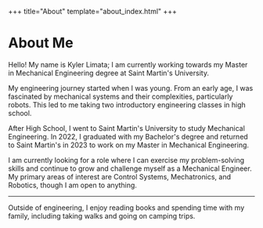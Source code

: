 +++
title="About"
template="about_index.html"
+++

# About Me

Hello! My name is Kyler Limata; I am currently working towards my Master in Mechanical Engineering degree at Saint Martin's University.

My engineering journey started when I was young. From an early age, I was fascinated by mechanical systems and their complexities, particularly robots. This led to me taking two introductory engineering classes in high school.

After High School, I went to Saint Martin's University to study Mechanical Engineering. In 2022, I graduated with my Bachelor's degree and returned to Saint Martin's in 2023 to work on my Master in Mechanical Engineering.

I am currently looking for a role where I can exercise my problem-solving skills and continue to grow and challenge myself as a Mechanical Engineer. My primary areas of interest are Control Systems, Mechatronics, and Robotics, though I am open to anything.

------

Outside of engineering, I enjoy reading books and spending time with my family, including taking walks and going on camping trips.